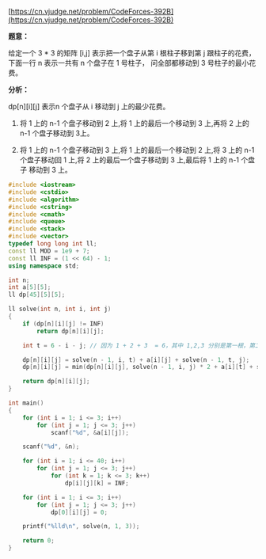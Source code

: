 [https://cn.vjudge.net/problem/CodeForces-392B](https://cn.vjudge.net/problem/CodeForces-392B)

**题意：**

给定一个 3 * 3 的矩阵 [i,j] 表示把一个盘子从第 i 根柱子移到第 j 跟柱子的花费，下面一行 n 表示一共有 n 个盘子在 1 号柱子，
问全部都移动到 3 号柱子的最小花费。

**分析：**

dp[n][i][j] 表示n 个盘子从 i 移动到 j 上的最少花费。

1. 将 1 上的 n-1 个盘子移动到 2 上,将 1 上的最后一个移动到 3 上,再将 2 上的 n-1 个盘子移动到 3上。

2. 将 1 上的 n-1 个盘子移动到 3 上,将 1 上的最后一个移动到 2 上,将 3 上的 n-1 个盘子移动回 1 上,将 2 上的最后一个盘子移动到 3 上,最后将 1 上的 n-1 个盘子
移动到 3 上。

```c++
#include <iostream>
#include <cstdio>
#include <algorithm>
#include <cstring>
#include <cmath>
#include <queue>
#include <stack>
#include <vector>
typedef long long int ll;
const ll MOD = 1e9 + 7;
const ll INF = (1 << 64) - 1;
using namespace std;

int n;
int a[5][5];
ll dp[45][5][5];

ll solve(int n, int i, int j)
{
	if (dp[n][i][j] != INF)
		return dp[n][i][j];

	int t = 6 - i - j; // 因为 1 + 2 + 3  = 6，其中 1,2,3 分别是第一根，第二根，第三根柱子

	dp[n][i][j] = solve(n - 1, i, t) + a[i][j] + solve(n - 1, t, j);
	dp[n][i][j] = min(dp[n][i][j], solve(n - 1, i, j) * 2 + a[i][t] + solve(n - 1, j, i) + a[t][j]);

	return dp[n][i][j];
}

int main()
{
	for (int i = 1; i <= 3; i++)
		for (int j = 1; j <= 3; j++)
			scanf("%d", &a[i][j]);

	scanf("%d", &n);

	for (int i = 1; i <= 40; i++)
		for (int j = 1; j <= 3; j++)
			for (int k = 1; k <= 3; k++)
				dp[i][j][k] = INF;

	for (int i = 1; i <= 3; i++)
		for (int j = 1; j <= 3; j++)
			dp[0][i][j] = 0;

	printf("%lld\n", solve(n, 1, 3));

	return 0;
}
```

